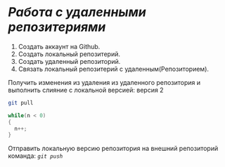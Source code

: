 # ***Работа с удаленными репозитериями***

1. Создать аккаунт на Github.
2. Создать локальный репозитерий.
3. Создать удаленный репозиторий.
4. Связать локальный репозитерий с удаленным(Репозиторием).

Получить изменения из удаления из удаленного репозитория и выполнить слияние с локальной версией: версия 2
```bash
git pull
```
```c#
while(n < 0)
{
  n++;
}
```

Отправить локальную версию репозитория на внешний репозиторий команда: *`git push`*